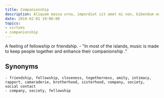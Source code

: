 ```yaml
---
title: Companionship
description: Aliquam massa urna, imperdiet sit amet mi non, bibendum euismod est.
date: 2019-02-01 19:00:00
topics: 
- virtues
- companionship
---
```


A feeling of fellowship or friendship.
	- "In most of the islands, music is made to keep people together and enhance their companionship ."

## Synonyms
	- friendship, fellowship, closeness, togetherness, amity, intimacy, rapport, camaraderie, brotherhood, sisterhood, company, society, social contact
	- company, society, fellowship

